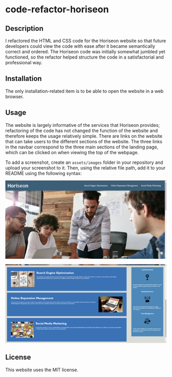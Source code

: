 # code-refactor-horiseon

## Description

I refactored the HTML and CSS code for the Horiseon website so that future developers could view the code with ease after it became semantically correct and ordered. The Horiseon code was initially somewhat jumbled yet functioned, so the refactor helped structure the code in a satisfactorial and professional way.

## Installation

The only installation-related item is to be able to open the website in a web browser.

## Usage

The website is largely informative of the services that Horiseon provides; refactoring of the code has not changed the function of the website and therefore keeps the usage relatively simple. There are links on the website that can take users to the different sections of the website. The three links in the navbar correspond to the three main sections of the landing page, which can be clicked on when viewing the top of the webpage.

To add a screenshot, create an `assets/images` folder in your repository and upload your screenshot to it. Then, using the relative file path, add it to your README using the following syntax:

![screenshot-1](assets/images/screenshot-1.png)

![screenshot-1](assets/images/screenshot-2.png)

## License

This website uses the MIT license.